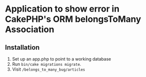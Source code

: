 # Application to show error in CakePHP's ORM belongsToMany Association 


## Installation

1. Set up an app.php to point to a working database
2. Run `bin/cake migrations migrate`.
3. Visit `/belongs_to_many_bug/articles`